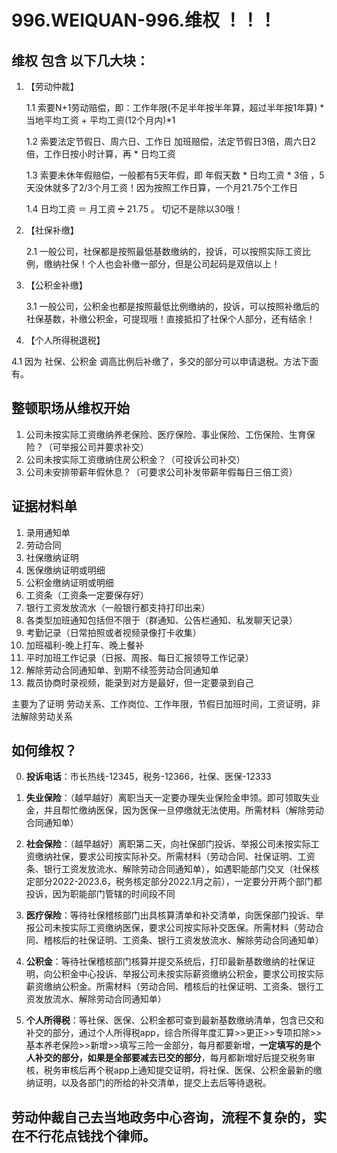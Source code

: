 # 996.WEIQUAN-996.维权 ！！！

## 维权 包含 以下几大块：
1. 【劳动仲裁】
   
   1.1 索要N+1劳动赔偿，即：工作年限(不足半年按半年算，超过半年按1年算) * 当地平均工资 + 平均工资(12个月内)*1
   
   1.2 索要法定节假日、周六日、工作日 加班赔偿，法定节假日3倍，周六日2倍，工作日按小时计算，再 * 日均工资
   
   1.3 索要未休年假赔偿，一般都有5天年假，即 年假天数 * 日均工资 * 3倍 ，5天没休就多了2/3个月工资！因为按照工作日算，一个月21.75个工作日

   1.4 日均工资 ＝ 月工资 ➗ 21.75 。 切记不是除以30哦！
   
2. 【社保补缴】

   2.1 一般公司，社保都是按照最低基数缴纳的，投诉，可以按照实际工资比例，缴纳社保！个人也会补缴一部分，但是公司起码是双倍以上！
   
3. 【公积金补缴】
   
   3.1 一般公司，公积金也都是按照最低比例缴纳的，投诉，可以按照补缴后的社保基数，补缴公积金，可提现哦！直接抵扣了社保个人部分，还有结余！
   
5. 【个人所得税退税】
   
  4.1 因为 社保、公积金 调高比例后补缴了，多交的部分可以申请退税。方法下面有。
   

## 整顿职场从维权开始

1. 公司未按实际工资缴纳养老保险、医疗保险、事业保险、工伤保险、生育保险？（可举报公司并要求补交）
2. 公司未按实际工资缴纳住房公积金？（可投诉公司补交）
3. 公司未安排带薪年假休息？（可要求公司补发带薪年假每日三倍工资）


## 证据材料单

1. 录用通知单
2. 劳动合同
3. 社保缴纳证明
4. 医保缴纳证明或明细
5. 公积金缴纳证明或明细
6. 工资条（工资条一定要保存好）
7. 银行工资发放流水（一般银行都支持打印出来）
8. 各类型加班通知包括但不限于（群通知、公告栏通知、私发聊天记录）
9. 考勤记录（日常拍照或者视频录像打卡收集）
10. 加班福利-晚上打车、晚上餐补
11. 平时加班工作记录（日报、周报、每日汇报领导工作记录）
12. 解除劳动合同通知单、到期不续签劳动合同通知单
13. 裁员协商时录视频，能录到对方是最好，但一定要录到自己

主要为了证明 劳动关系、工作岗位、工作年限，节假日加班时间，工资证明，非法解除劳动关系

## 如何维权？

0. **投诉电话**：市长热线-12345，税务-12366，社保、医保-12333

1. **失业保险**：（越早越好）离职当天一定要办理失业保险金申领。即可领取失业金，并且帮忙缴纳医保，因为医保一旦停缴就无法使用。所需材料（解除劳动合同通知单）

2. **社会保险**：（越早越好）离职第二天，向社保部门投诉、举报公司未按实际工资缴纳社保，要求公司按实际补交。所需材料（劳动合同、社保证明、工资条、银行工资发放流水、解除劳动合同通知单），如遇职能部门交叉（社保核定部分2022-2023.6，税务核定部分2022.1月之前），一定要分开两个部门都投诉，因为职能部门管辖的时间段不同

3. **医疗保险**：等待社保稽核部门出具核算清单和补交清单，向医保部门投诉、举报公司未按实际工资缴纳医保，要求公司按实际补交医保。所需材料（劳动合同、稽核后的社保证明、工资条、银行工资发放流水、解除劳动合同通知单）

4. **公积金**：等待社保稽核部门核算并提交系统后，打印最新基数缴纳的社保证明，向公积金中心投诉、举报公司未按实际薪资缴纳公积金，要求公司按实际薪资缴纳公积金。所需材料（劳动合同、稽核后的社保证明、工资条、银行工资发放流水、解除劳动合同通知单）

5. **个人所得税**：等社保、医保、公积金都可查到最新基数缴纳清单，包含已交和补交的部分，通过个人所得税app，综合所得年度汇算>>更正>>专项扣除>>基本养老保险>>新增>>填写三险一金部分，每月都要新增，**一定填写的是个人补交的部分，如果是全部要减去已交的部分**，每月都新增好后提交税务审核，税务审核后再个税app上通知提交证明，将社保、医保、公积金最新的缴纳证明，以及各部门的所给的补交清单，提交上去后等待退税。

## 劳动仲裁自己去当地政务中心咨询，流程不复杂的，实在不行花点钱找个律师。
